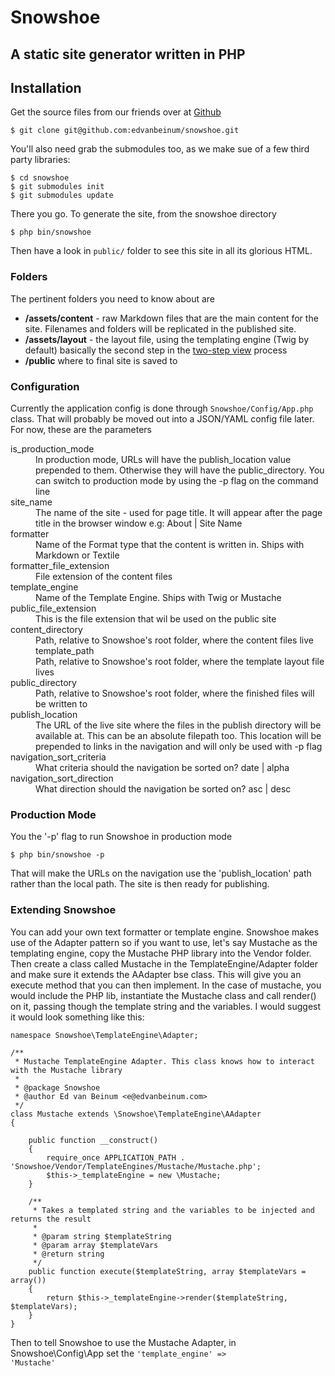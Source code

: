 # Snowshoe

## A static site generator written in PHP

## Installation

Get the source files from our friends over at [Github](http://github.com/edvanbeinum/snowshoe)

    $ git clone git@github.com:edvanbeinum/snowshoe.git


You'll also need grab the submodules too, as we make sue of a few third party libraries:

    $ cd snowshoe
    $ git submodules init
    $ git submodules update

There you go. To generate the site, from the snowshoe directory

    $ php bin/snowshoe

Then have a look in <code>public/</code> folder to see this site in all its glorious HTML.

### Folders

The pertinent folders you need to know about are

* __/assets/content__ - raw Markdown files that are the main content for the site. Filenames and folders will be replicated in the published site.
* __/assets/layout__ - the layout file, using the templating engine (Twig by default) basically the second step in the [two-step view](http://martinfowler.com/eaaCatalog/twoStepView.html) process
* __/public__ where to final site is saved to

### Configuration

Currently the application config is done through <code>Snowshoe/Config/App.php</code> class. That will probably be moved out into a JSON/YAML config file later.
For now, these are the parameters

<dl>
    <dt>is_production_mode</dt>
    <dd>In production mode, URLs will have the publish_location value prepended to them. Otherwise they
         will have the public_directory. You can switch to production mode by using the -p flag on the command line</dd>
    <dt>site_name</dt>
    <dd>The name of the site - used for page title. It will appear after the page title in the browser window  e.g: About | Site Name</dd>
    <dt>formatter</dt>
    <dd>Name of the Format type that the content is written in. Ships with Markdown or Textile</dd>
    <dt>formatter_file_extension</dt>
    <dd>File extension of the content files</dd>
    <dt>template_engine</dt>
    <dd>Name of the Template Engine. Ships with Twig or Mustache</dd>
    <dt>public_file_extension</dt>
    <dd>This is the file extension that wil be used on the public site</dd>
    <dt>content_directory</dt>
    <dd>Path, relative to Snowshoe's root folder, where the content files live</dd>
    <dd>template_path<dt></dt>
    <dd>Path, relative to Snowshoe's root folder, where the template layout file lives</dd>
    <dt>public_directory</dt>
    <dd>Path, relative to Snowshoe's root folder, where the finished files will be written to</dd>
    <dt>publish_location</dt>
    <dd>The URL of the live site where the files in the publish directory will be available at.
        This can be an absolute filepath too.
        This location will be prepended to links in the navigation and will only be used with -p flag</dd>
    <dt>navigation_sort_criteria</dt>
    <dd>What criteria should the navigation be sorted on? date | alpha</dd>
    <dt>navigation_sort_direction</dt>
    <dd>What direction should the navigation be sorted on? asc | desc</dd>
</dl>


### Production Mode

You the '-p' flag to run Snowshoe in production mode

    $ php bin/snowshoe -p

That will make the URLs on the navigation use the 'publish_location' path rather than the local path. The site is then ready for publishing.

### Extending Snowshoe

You can add your own text formatter or template engine. Snowshoe makes use of the Adapter pattern so if you want to use, let's say Mustache as the templating engine, copy the Mustache PHP library into the Vendor folder.
Then create a class called Mustache in the TemplateEngine/Adapter folder and make sure it extends the AAdapter bse class.
This will give you an execute method that you can then implement.
In the case of mustache, you would include the PHP lib, instantiate the Mustache class and call render() on it, passing though the template string and the variables. I would suggest it would look something like this:

    namespace Snowshoe\TemplateEngine\Adapter;

    /**
     * Mustache TemplateEngine Adapter. This class knows how to interact with the Mustache library
     *
     * @package Snowshoe
     * @author Ed van Beinum <e@edvanbeinum.com>
     */
    class Mustache extends \Snowshoe\TemplateEngine\AAdapter
    {

        public function __construct()
        {
            require_once APPLICATION_PATH . 'Snowshoe/Vendor/TemplateEngines/Mustache/Mustache.php';
            $this->_templateEngine = new \Mustache;
        }

        /**
         * Takes a templated string and the variables to be injected and returns the result
         *
         * @param string $templateString
         * @param array $templateVars
         * @return string
         */
        public function execute($templateString, array $templateVars = array())
        {
            return $this->_templateEngine->render($templateString, $templateVars);
        }
    }

Then to tell Snowshoe to use the Mustache Adapter, in Snowshoe\Config\App set the <code>'template_engine' => 'Mustache'</code>
